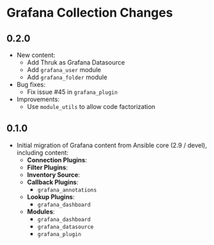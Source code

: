 # Grafana Collection Changes

## 0.2.0
  - New content:
    - Add Thruk as Grafana Datasource
    - Add `grafana_user` module
    - Add `grafana_folder` module
  - Bug fixes:
    - Fix issue #45 in `grafana_plugin`
  - Improvements:
    - Use `module_utils` to allow code factorization

## 0.1.0
  - Initial migration of Grafana content from Ansible core (2.9 / devel), including content:
    - **Connection Plugins**:
    - **Filter Plugins**:
    - **Inventory Source**:
    - **Callback Plugins**:
      - `grafana_annotations`
    - **Lookup Plugins**:
      - `grafana_dashboard`
    - **Modules**:
      - `grafana_dashboard`
      - `grafana_datasource`
      - `grafana_plugin`
